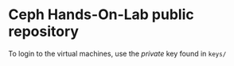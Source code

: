 Ceph Hands-On-Lab public repository
===================================

To login to the virtual machines, use the _private_ key found in `keys/`

